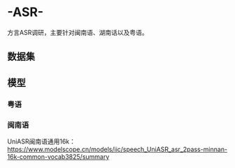 # -ASR-
方言ASR调研，主要针对闽南语、湖南话以及粤语。
## 数据集

## 模型
### 粤语
### 闽南语
UniASR闽南语通用16k：https://www.modelscope.cn/models/iic/speech_UniASR_asr_2pass-minnan-16k-common-vocab3825/summary
